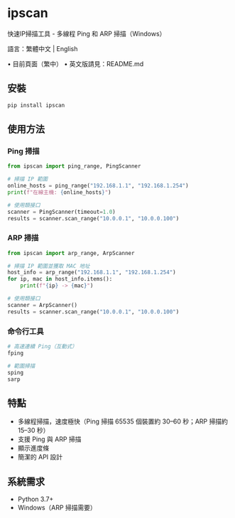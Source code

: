 # ipscan

快速IP掃描工具 - 多線程 Ping 和 ARP 掃描（Windows）

語言：繁體中文 | English

• 目前頁面（繁中）
• 英文版請見：README.md

## 安裝

```bash
pip install ipscan
```

## 使用方法

### Ping 掃描

```python
from ipscan import ping_range, PingScanner

# 掃描 IP 範圍
online_hosts = ping_range("192.168.1.1", "192.168.1.254")
print(f"在線主機: {online_hosts}")

# 使用類接口
scanner = PingScanner(timeout=1.0)
results = scanner.scan_range("10.0.0.1", "10.0.0.100")
```

### ARP 掃描

```python
from ipscan import arp_range, ArpScanner

# 掃描 IP 範圍並獲取 MAC 地址
host_info = arp_range("192.168.1.1", "192.168.1.254")
for ip, mac in host_info.items():
    print(f"{ip} -> {mac}")

# 使用類接口
scanner = ArpScanner()
results = scanner.scan_range("10.0.0.1", "10.0.0.100")
```

### 命令行工具

```bash
# 高速連續 Ping（互動式）
fping

# 範圍掃描
sping
sarp
```

## 特點

- 多線程掃描，速度極快（Ping 掃描 65535 個裝置約 30–60 秒；ARP 掃描約 15–30 秒）
- 支援 Ping 與 ARP 掃描
- 顯示進度條
- 簡潔的 API 設計

## 系統需求

- Python 3.7+
- Windows（ARP 掃描需要）
